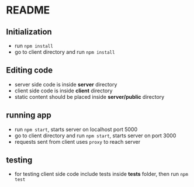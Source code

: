 # README

## Initialization
* run `npm install`
* go to client directory and run `npm install`

## Editing code
* server side code is inside **server** directory
* client side code is inside **client** directory
* static content should be placed inside **server/public** directory

## running app
* run `npm start`, starts server on localhost port 5000
* go to client directory and run `npm start`, starts server on port 3000
* requests sent from client uses `proxy` to reach server

## testing
* for testing client side code include tests inside **tests** folder, then run `npm test`
